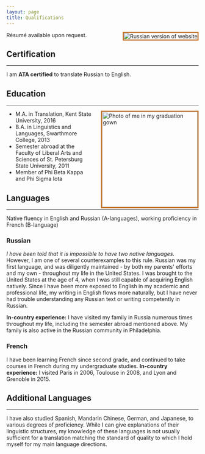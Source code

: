 ```yaml
---
layout: page
title: Qualifications
---
```

<a href="{{ site.baseurl }}qualifications_russian/"><img src="{{ site.baseurl }}public/russia_icon.png" alt="Russian version of website" style="border:3px solid;border-color:rgb(196, 120, 52);margin-left:20px;padding:0px;background:transparent;" align="right"></a>

R&eacute;sum&eacute; available upon request.

## Certification
---------------
I am **ATA certified** to translate Russian to English.

## Education
-------------
<img src="{{ site.baseurl }}public/graduation.jpg" alt="Photo of me in my graduation gown" style="border:3px solid;border-color:rgb(196, 120, 52);width: 250px;margin-left:20px;padding:0px;background:transparent;" align="right">

  * M.A. in Translation, Kent State University, 2016
  * B.A. in Linguistics and Languages, Swarthmore College, 2013
  * Semester abroad at the Faculty of Liberal Arts and Sciences of St. Petersburg State University, 2011
  * Member of Phi Beta Kappa and Phi Sigma Iota

## Languages
--------------
Native fluency in English and Russian (A-languages), working proficiency in French (B-language)

### Russian

*I have been told that it is impossible to have two native languages.* However, I am one of several counterexamples to this rule. Russian was my first language, and was diligently maintained - by both my parents' efforts and my own - throughout my life in the United States. I was brought to the United States at the age of 4, when I was still capable of acquiring English natively. Since I have been more exposed to English in my academic and professional life, my writing in English flows more naturally, but I have never had trouble understanding any Russian text or writing competently in Russian.

**In-country experience:** I have visited my family in Russia numerous times throughout my life, including the semester abroad mentioned above. My family is also active in the Russian community in Philadelphia.

### French

I have been learning French since second grade, and continued to take courses in French during my undergraduate studies. **In-country experience:** I visited Paris in 2006, Toulouse in 2008, and Lyon and Grenoble in 2015.

## Additional Languages
-----------
I have also studied Spanish, Mandarin Chinese, German, and Japanese, to various degrees of proficiency. While I can give explanations of their linguistic structures, my knowledge of these languages is not usually sufficient for a translation matching the standard of quality to which I hold myself for my main language directions.


